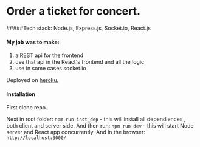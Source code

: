 # Order a ticket for concert.

#####Tech stack: Node.js, Express.js, Socket.io, React.js

#### My job was to make:

1. a REST api for the frontend
2. use that api in the React's frontend and all the logic
3. use in some cases socket.io

Deployed on [heroku.](https://concertsrest.herokuapp.com/ 'Book a ticket for a concert.')

#### Installation

First clone repo.

Next in root folder:
`npm run inst_dep` - this will install all dependiences , both client and server side.
And then run:
`npm run dev` - this will start Node server and React app concurrently.
And in the browser:
`http://localhost:3000/`
